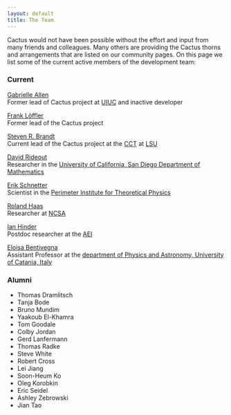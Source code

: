 ```yaml
---
layout: default
title: The Team
---
```

Cactus would not have been possible without the effort and input from
many friends and colleagues. Many others are providing the Cactus thorns
and arrangements that are listed on our community pages. On this page we
list some of the current active members of the development team:

### Current

[Gabrielle Allen](gallen)  
Former lead of Cactus project at [UIUC](https://astro.illinois.edu/) and
inactive developer

  

[Frank Löffler](floeffler)  
Former lead of the Cactus project

  

[Steven R. Brandt](sbrandt)  
Current lead of the Cactus project at the
[CCT](http://www.cct.lsu.edu/ "Center for Computation & Technology") at
[LSU](http://www.lsu.edu/)

  

[David Rideout](drideout)  
Researcher in the [University of California, San Diego Department of
Mathematics](http://www.math.ucsd.edu/~drideout/)

  

[Erik Schnetter](eschnetter)  
Scientist in the [Perimeter Institute for Theoretical
Physics](http://www.perimeterinstitute.ca/)

  

[Roland Haas](haas)  
Researcher at [NCSA](http://gravity.ncsa.illinois.edu/ "NCSA")

  

[Ian Hinder](hinder)  
Postdoc researcher at the
[AEI](http://www.aei.mpg.de/14014/AEI_Potsdam-Golm "AEI")

  

[Eloisa Bentivegna](ebentivegna)  
Assistant Professor at the [department of Physics and Astronomy,
University of Catania,
Italy](http://www.unict.it/en/ "University of Catania")

  

### Alumni

-   Thomas Dramlitsch
-   Tanja Bode
-   Bruno Mundim
-   Yaakoub El-Khamra
-   Tom Goodale
-   Colby Jordan
-   Gerd Lanfermann
-   Thomas Radke
-   Steve White
-   Robert Cross
-   Lei Jiang
-   Soon-Heum Ko
-   Oleg Korobkin
-   Eric Seidel
-   Ashley Zebrowski
-   Jian Tao
